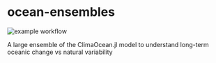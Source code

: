 # ocean-ensembles

![example workflow](https://github.com/taimoorsohail/ocean-ensembles/actions/workflows/CI.yml/badge.svg)

A large ensemble of the ClimaOcean.jl model to understand long-term oceanic change vs natural variability

